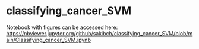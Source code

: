 # classifying_cancer_SVM

Notebook with figures can be accessed here:
https://nbviewer.jupyter.org/github/sakibch/classifying_cancer_SVM/blob/main/Classifying_cancer_SVM.ipynb
